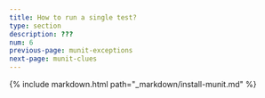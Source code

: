 ```yaml
---
title: How to run a single test?
type: section
description: ???
num: 6
previous-page: munit-exceptions
next-page: munit-clues
---
```


{% include markdown.html path="_markdown/install-munit.md" %}

<!-- 
Tutorial about testOnly in sbt, and ??? in scala-cli and ??? in Mill.

Also about `.only` to run a single test in a test suite.

See https://scalameta.org/munit/docs/filtering.html#run-only-a-single-test-case

-->
